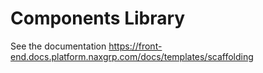 # Components Library

See the documentation https://front-end.docs.platform.naxgrp.com/docs/templates/scaffolding